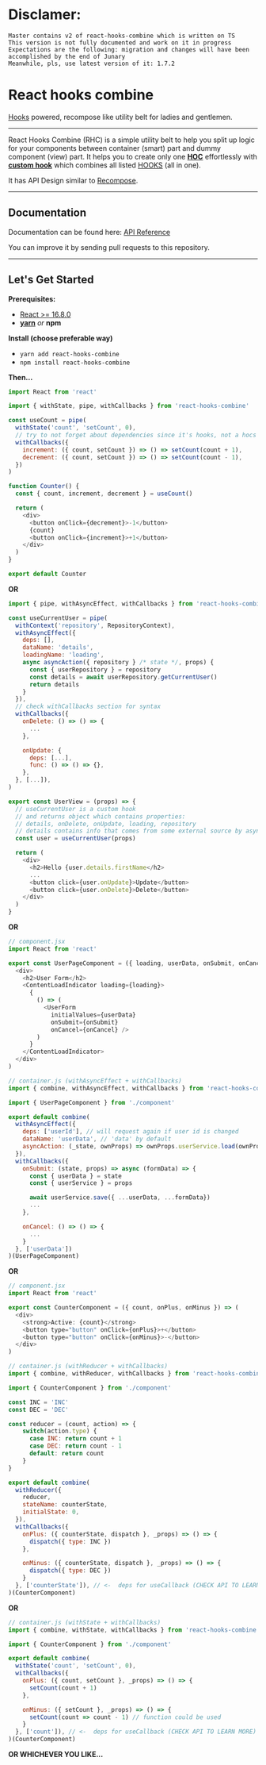 
# __Disclamer:__
```
Master contains v2 of react-hooks-combine which is written on TS
This version is not fully documented and work on it in progress
Expectations are the following: migration and changes will have been accomplished by the end of Junary
Meanwhile, pls, use latest version of it: 1.7.2
```

# React hooks combine

[Hooks](https://reactjs.org/docs/hooks-intro.html) powered, recompose like utility belt for ladies and gentlemen.

---

React Hooks Combine (RHC) is a simple utility belt to help you split up logic for your components between container (smart) part and dummy component (view) part.
It helps you to create only one [__HOC__](https://reactjs.org/docs/higher-order-components.html) effortlessly with [__custom hook__](https://reactjs.org/docs/hooks-custom.html) which combines all listed [HOOKS](https://reactjs.org/docs/hooks-intro.html) (all in one).

It has API Design similar to [Recompose](https://github.com/acdlite/recompose).

---
## Documentation
Documentation can be found here: [API Reference](/docs/api-reference.md)

You can improve it by sending pull requests to this repository.

---
## Let's Get Started

__Prerequisites:__
- [React >= 16.8.0](https://reactjs.org/)
- __[yarn](https://yarnpkg.com/ru/)__ _or_ __npm__


__Install (choose preferable way)__
- `yarn add react-hooks-combine`
- `npm install react-hooks-combine`

__Then...__

```javascript
import React from 'react'

import { withState, pipe, withCallbacks } from 'react-hooks-combine'

const useCount = pipe(
  withState('count', 'setCount', 0),
  // try to not forget about dependencies since it's hooks, not a hocs
  withCallbacks({
    increment: ({ count, setCount }) => () => setCount(count + 1),
    decrement: ({ count, setCount }) => () => setCount(count - 1),
  })
)

function Counter() {
  const { count, increment, decrement } = useCount()

  return (
    <div>
      <button onClick={decrement}>-1</button>
      {count}
      <button onClick={increment}>+1</button>
    </div>
  )
}

export default Counter
```

__OR__

```javascript
import { pipe, withAsyncEffect, withCallbacks } from 'react-hooks-combine'

const useCurrentUser = pipe(
  withContext('repository', RepositoryContext),
  withAsyncEffect({
    deps: [],
    dataName: 'details',
    loadingName: 'loading',
    async asyncAction({ repository } /* state */, props) {
      const { userRepository } = repository
      const details = await userRepository.getCurrentUser()
      return details
    }
  }),
  // check withCallbacks section for syntax
  withCallbacks({
    onDelete: () => () => {
      ...
    },

    onUpdate: {
      deps: [...],
      func: () => () => {},
    },
  }, [...]),
)

export const UserView = (props) => {
  // useCurrentUser is a custom hook
  // and returns object which contains properties:
  // details, onDelete, onUpdate, loading, repository
  // details contains info that comes from some external source by async request
  const user = useCurrentUser(props)

  return (
    <div>
      <h2>Hello {user.details.firstName</h2>
      ...
      <button click={user.onUpdate}>Update</button>
      <button click={user.onDelete}>Delete</button>
    </div>
  )
}
```

__OR__

```javascript
// component.jsx
import React from 'react'

export const UserPageComponent = ({ loading, userData, onSubmit, onCancel }) => (
  <div>
    <h2>User Form</h2>
    <ContentLoadIndicator loading={loading}>
      {
        () => (
          <UserForm 
            initialValues={userData}
            onSubmit={onSubmit}
            onCancel={onCancel} />
        )
      }
    </ContentLoadIndicator>
  </div>
)
```

```javascript
// container.js (withAsyncEffect + withCallbacks)
import { combine, withAsyncEffect, withCallbacks } from 'react-hooks-combine'

import { UserPageComponent } from './component'

export default combine(
  withAsyncEffect({
    deps: ['userId'], // will request again if user id is changed
    dataName: 'userData', // 'data' by default
    asyncAction: (_state, ownProps) => ownProps.userService.load(ownProps.userId),
  }),
  withCallbacks({
    onSubmit: (state, props) => async (formData) => {
      const { userData } = state
      const { userService } = props

      await userService.save({ ...userData, ...formData})
      ...
    },

    onCancel: () => () => {
      ...
    }
  }, ['userData'])
)(UserPageComponent)

```

__OR__

```javascript
// component.jsx
import React from 'react'

export const CounterComponent = ({ count, onPlus, onMinus }) => (
  <div>
    <strong>Active: {count}</strong>
    <button type="button" onClick={onPlus}>+</button>
    <button type="button" onClick={onMinus}>-</button>
  </div>
)
```

```javascript
// container.js (withReducer + withCallbacks)
import { combine, withReducer, withCallbacks } from 'react-hooks-combine'

import { CounterComponent } from './component'

const INC = 'INC'
const DEC = 'DEC'

const reducer = (count, action) => {
    switch(action.type) {
      case INC: return count + 1
      case DEC: return count - 1
      default: return count
    }
}

export default combine(
  withReducer({
    reducer,
    stateName: counterState,
    initialState: 0,
  }),
  withCallbacks({
    onPlus: ({ counterState, dispatch }, _props) => () => {
      dispatch({ type: INC })
    },

    onMinus: ({ counterState, dispatch }, _props) => () => {
      dispatch({ type: DEC })
    }
  }, ['counterState']), // <-  deps for useCallback (CHECK API TO LEARN MORE)
)(CounterComponent)

```
__OR__

```javascript
// container.js (withState + withCallbacks)
import { combine, withState, withCallbacks } from 'react-hooks-combine'

import { CounterComponent } from './component'

export default combine(
  withState('count', 'setCount', 0),
  withCallbacks({
    onPlus: ({ count, setCount }, _props) => () => {
      setCount(count + 1)
    },

    onMinus: ({ setCount }, _props) => () => {
      setCount(count => count - 1) // function could be used
    }
  }, ['count']), // <-  deps for useCallback (CHECK API TO LEARN MORE)
)(CounterComponent)
```

__OR WHICHEVER YOU LIKE...__
